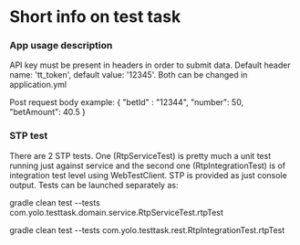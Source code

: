 # Short info on test task

### App usage description

API key must be present in headers in order to submit data.
Default header name: 'tt_token', default value: '12345'. Both can be changed in application.yml

Post request body example:
{
"betId" : "12344",
"number": 50,
"betAmount": 40.5
}

### STP test

There are 2 STP tests. One (RtpServiceTest) is pretty much a unit test running just against service
and the second one (RtpIntegrationTest) is of integration test level using WebTestClient. 
STP is provided as just console output. Tests can be launched separately as:

gradle clean test --tests com.yolo.testtask.domain.service.RtpServiceTest.rtpTest

gradle clean test --tests com.yolo.testtask.rest.RtpIntegrationTest.rtpTest 
